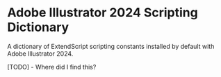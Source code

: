 # Adobe Illustrator 2024 Scripting Dictionary

A dictionary of ExtendScript scripting constants installed by default with Adobe Illustrator 2024.

[TODO] - Where did I find this?

